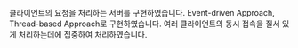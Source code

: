 클라이언트의 요청을 처리하는 서버를 구현하였습니다.
Event-driven Approach, Thread-based Approach로 구현하였습니다.
여러 클라이언트의 동시 접속을 질서 있게 처리하는데에 집중하여 처리하였습니다.
